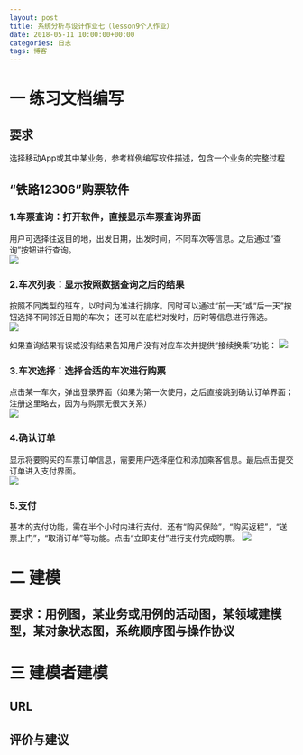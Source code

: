 ```yaml
---
layout: post
title: 系统分析与设计作业七（lesson9个人作业）
date: 2018-05-11 10:00:00+00:00
categories: 日志
tags: 博客
---
```

# 一 练习文档编写
## 要求
选择移动App或其中某业务，参考样例编写软件描述，包含一个业务的完整过程
## “铁路12306”购票软件
### 1.车票查询：打开软件，直接显示车票查询界面
用户可选择往返目的地，出发日期，出发时间，不同车次等信息。之后通过“查询”按钮进行查询。  
![](https://github.com/gaoynui/gaoynui.github.io/blob/master/_posts/pictures/Rail12306_buyTickets/searchTickets.png?raw=true)
### 2.车次列表：显示按照数据查询之后的结果
按照不同类型的班车，以时间为准进行排序。同时可以通过“前一天”或“后一天”按钮选择不同邻近日期的车次；
还可以在底栏对发时，历时等信息进行筛选。  
![](https://github.com/gaoynui/gaoynui.github.io/blob/master/_posts/pictures/Rail12306_buyTickets/list.png?raw=true)  


如果查询结果有误或没有结果告知用户没有对应车次并提供“接续换乘”功能：
![](https://github.com/gaoynui/gaoynui.github.io/blob/master/_posts/pictures/Rail12306_buyTickets/wrongSearchTickets.png?raw=true)
### 3.车次选择：选择合适的车次进行购票
点击某一车次，弹出登录界面（如果为第一次使用，之后直接跳到确认订单界面；注册这里略去，因为与购票无很大关系）  
![](https://github.com/gaoynui/gaoynui.github.io/blob/master/_posts/pictures/Rail12306_buyTickets/logIn.png?raw=true)  
### 4.确认订单
显示将要购买的车票订单信息，需要用户选择座位和添加乘客信息。最后点击提交订单进入支付界面。  
![](https://github.com/gaoynui/gaoynui.github.io/blob/master/_posts/pictures/Rail12306_buyTickets/makeOrder.png?raw=true)
### 5.支付
基本的支付功能，需在半个小时内进行支付。还有“购买保险”，“购买返程”，“送票上门”，“取消订单”等功能。点击“立即支付”进行支付完成购票。
![](https://github.com/gaoynui/gaoynui.github.io/blob/master/_posts/pictures/Rail12306_buyTickets/chargeOrder.png?raw=true)
# 二 建模
## 要求：用例图，某业务或用例的活动图，某领域建模型，某对象状态图，系统顺序图与操作协议

# 三 建模者建模
## URL
## 评价与建议
